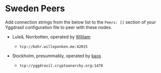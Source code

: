 # Sweden Peers

Add connection strings from the below list to the `Peers: []` section of your
Yggdrasil configuration file to peer with these nodes.

* Luleå, Norrbotten, operated by [William](https://willeponken.me/)
  * `tcp://bohr.willeponken.me:42015`

* Stockholm, presummably, operated by [kaos](https://cryptoanarchy.org/)
  * `tcp://yggdrasil.cryptoanarchy.org:1478`

